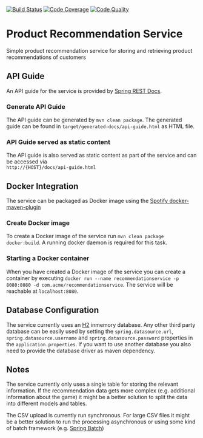 [![Build Status](https://travis-ci.org/cod3hulk/recommendationservice.svg?branch=master)](https://travis-ci.org/cod3hulk/recommendationservice)
[![Code Coverage](https://codecov.io/gh/cod3hulk/recommendationservice/branch/master/graph/badge.svg)](https://codecov.io/gh/cod3hulk/recommendationservice)
[![Code Quality](https://codebeat.co/badges/91565840-a808-44f5-87c8-93e97fb46216)](https://codebeat.co/projects/github-com-cod3hulk-recommendationservice-master)
# Product Recommendation Service
Simple product recommendation service for storing and retrieving product recommendations of customers

## API Guide
An API guide for the service is provided by [Spring REST Docs](https://projects.spring.io/spring-restdocs/). 

### Generate API Guide
The API guide can be generated by `mvn clean package`. The generated guide can be found in 
`target/generated-docs/api-guide.html` as HTML file.

### API Guide served as static content
The API guide is also served as static content as part of the service and can be accessed via  
`http://{HOST}/docs/api-guide.html`

## Docker Integration
The service can be packaged as Docker image using the [Spotify docker-maven-plugin](https://github.com/spotify/docker-maven-plugin) 

### Create Docker image
To create a Docker image of the service run `mvn clean package docker:build`. A running docker daemon is required for
this task.

### Starting a Docker container
When you have created a Docker image of the service you can create a container by executing
`docker run --name recommendationservice -p 8080:8080 -d com.acme/recommendationservice`. The service will be reachable
at `localhost:8080`.

## Database Configuration
The service currently uses an [H2](http://www.h2database.com/html/main.html) inmemory database. Any other third party 
database can be easily used by setting the `spring.datasource.url`, `spring.datasource.username` and `spring.datasource.password` 
properties in the `application.properties`. If you want to use another database you also need to
provide the database driver as maven dependency. 

## Notes
The service currently only uses a single table for storing the relevant information. If the recommendation data gets 
more complex (e.g. additional information about the game) it might be a better solution to split the data into different
models and tables.

The CSV upload is currently run synchronous. For large CSV files it might be a better solution to run the processing
asynchronous or using some kind of batch framework (e.g. [Spring Batch](http://projects.spring.io/spring-batch/))
